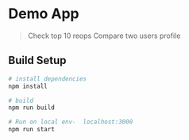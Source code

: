 # Demo App
>Check top 10 reops
>Compare two users profile

## Build Setup

``` bash
# install dependencies
npm install

# build 
npm run build

# Run on local env-  localhost:3000
npm run start
